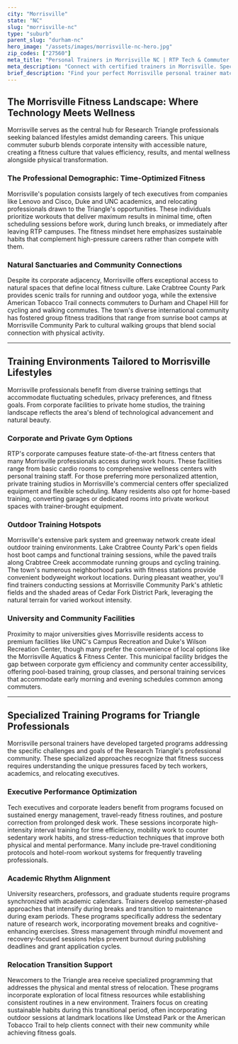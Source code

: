 ```yaml
---
city: "Morrisville"
state: "NC"
slug: "morrisville-nc"
type: "suburb"
parent_slug: "durham-nc"
hero_image: "/assets/images/morrisville-nc-hero.jpg"
zip_codes: ["27560"]
meta_title: "Personal Trainers in Morrisville NC | RTP Tech & Commuter Hub Fitness"
meta_description: "Connect with certified trainers in Morrisville. Specialists near Research Triangle Park, focusing on efficient workouts and mitigating tech-related postural issues."
brief_description: "Find your perfect Morrisville personal trainer match today! Our expert service connects busy RTP professionals with certified trainers who understand your demanding lifestyle. Whether you're a tech executive needing efficient workouts, an academic seeking stress management, or relocating to the Triangle, we match you with specialists in executive fitness, time-crunched routines, and corporate wellness. Serving Morrisville, Cary, and the entire Research Triangle area, we eliminate the guesswork of finding qualified trainers for private home sessions, corporate gym workouts, or outdoor training at local parks. Achieve your fitness goals with trainers who speak your language and fit your schedule."
---
```

## The Morrisville Fitness Landscape: Where Technology Meets Wellness

Morrisville serves as the central hub for Research Triangle professionals seeking balanced lifestyles amidst demanding careers. This unique commuter suburb blends corporate intensity with accessible nature, creating a fitness culture that values efficiency, results, and mental wellness alongside physical transformation.

### The Professional Demographic: Time-Optimized Fitness

Morrisville's population consists largely of tech executives from companies like Lenovo and Cisco, Duke and UNC academics, and relocating professionals drawn to the Triangle's opportunities. These individuals prioritize workouts that deliver maximum results in minimal time, often scheduling sessions before work, during lunch breaks, or immediately after leaving RTP campuses. The fitness mindset here emphasizes sustainable habits that complement high-pressure careers rather than compete with them.

### Natural Sanctuaries and Community Connections

Despite its corporate adjacency, Morrisville offers exceptional access to natural spaces that define local fitness culture. Lake Crabtree County Park provides scenic trails for running and outdoor yoga, while the extensive American Tobacco Trail connects commuters to Durham and Chapel Hill for cycling and walking commutes. The town's diverse international community has fostered group fitness traditions that range from sunrise boot camps at Morrisville Community Park to cultural walking groups that blend social connection with physical activity.

---

## Training Environments Tailored to Morrisville Lifestyles

Morrisville professionals benefit from diverse training settings that accommodate fluctuating schedules, privacy preferences, and fitness goals. From corporate facilities to private home studios, the training landscape reflects the area's blend of technological advancement and natural beauty.

### Corporate and Private Gym Options

RTP's corporate campuses feature state-of-the-art fitness centers that many Morrisville professionals access during work hours. These facilities range from basic cardio rooms to comprehensive wellness centers with personal training staff. For those preferring more personalized attention, private training studios in Morrisville's commercial centers offer specialized equipment and flexible scheduling. Many residents also opt for home-based training, converting garages or dedicated rooms into private workout spaces with trainer-brought equipment.

### Outdoor Training Hotspots

Morrisville's extensive park system and greenway network create ideal outdoor training environments. Lake Crabtree County Park's open fields host boot camps and functional training sessions, while the paved trails along Crabtree Creek accommodate running groups and cycling training. The town's numerous neighborhood parks with fitness stations provide convenient bodyweight workout locations. During pleasant weather, you'll find trainers conducting sessions at Morrisville Community Park's athletic fields and the shaded areas of Cedar Fork District Park, leveraging the natural terrain for varied workout intensity.

### University and Community Facilities

Proximity to major universities gives Morrisville residents access to premium facilities like UNC's Campus Recreation and Duke's Wilson Recreation Center, though many prefer the convenience of local options like the Morrisville Aquatics & Fitness Center. This municipal facility bridges the gap between corporate gym efficiency and community center accessibility, offering pool-based training, group classes, and personal training services that accommodate early morning and evening schedules common among commuters.

---

## Specialized Training Programs for Triangle Professionals

Morrisville personal trainers have developed targeted programs addressing the specific challenges and goals of the Research Triangle's professional community. These specialized approaches recognize that fitness success requires understanding the unique pressures faced by tech workers, academics, and relocating executives.

### Executive Performance Optimization

Tech executives and corporate leaders benefit from programs focused on sustained energy management, travel-ready fitness routines, and posture correction from prolonged desk work. These sessions incorporate high-intensity interval training for time efficiency, mobility work to counter sedentary work habits, and stress-reduction techniques that improve both physical and mental performance. Many include pre-travel conditioning protocols and hotel-room workout systems for frequently traveling professionals.

### Academic Rhythm Alignment

University researchers, professors, and graduate students require programs synchronized with academic calendars. Trainers develop semester-phased approaches that intensify during breaks and transition to maintenance during exam periods. These programs specifically address the sedentary nature of research work, incorporating movement breaks and cognitive-enhancing exercises. Stress management through mindful movement and recovery-focused sessions helps prevent burnout during publishing deadlines and grant application cycles.

### Relocation Transition Support

Newcomers to the Triangle area receive specialized programming that addresses the physical and mental stress of relocation. These programs incorporate exploration of local fitness resources while establishing consistent routines in a new environment. Trainers focus on creating sustainable habits during this transitional period, often incorporating outdoor sessions at landmark locations like Umstead Park or the American Tobacco Trail to help clients connect with their new community while achieving fitness goals.